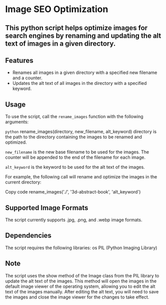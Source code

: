 # Image SEO Optimization
## This python script helps optimize images for search engines by renaming and updating the alt text of images in a given directory.

## Features

- Renames all images in a given directory with a specified new filename and a counter.
- Updates the alt text of all images in the directory with a specified keyword.

## Usage

To use the script, call the `rename_images` function with the following arguments:

`python`
rename_images(directory, new_filename, alt_keyword)
directory is the path to the directory containing the images to be renamed and optimized.

`new_filename` is the new base filename to be used for the images. The counter will be appended to the end of the filename for each image.

`alt_keyword` is the keyword to be used for the alt text of the images.

For example, the following call will rename and optimize the images in the current directory:

Copy code
rename_images('./', '3d-abstract-book', 'alt_keyword')

## Supported Image Formats
The script currently supports .jpg, .png, and .webp image formats.

## Dependencies
The script requires the following libraries:
os
PIL (Python Imaging Library)

## Note
The script uses the show method of the Image class from the PIL library to update the alt text of the images. This method will open the images in the default image viewer of the operating system, allowing you to edit the alt text of the images manually. After editing the alt text, you will need to save the images and close the image viewer for the changes to take effect.
